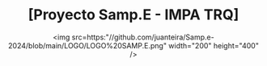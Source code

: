 <div align="center">

# [Proyecto Samp.E - IMPA TRQ] 

<img src=https:"//github.com/juanteira/Samp.e-2024/blob/main/LOGO/LOGO%20SAMP.E.png" width="200" height="400" />
